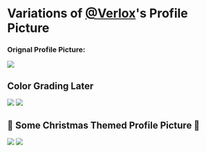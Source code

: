# Variations of <a href="https://github.com/verlox"> @Verlox</a>'s Profile Picture
### Orignal Profile Picture: 
![](https://github.com/PndaBoi/verlox-cat-pfp/blob/main/1e24df8d7beae6ba0681de66df8599d8.png?raw=true)


## Color Grading Later

![](https://github.com/PndaBoi/verlox-cat-pfp/blob/main/fb943c9d7abf017306ff7347ecca210f.png?raw=true)
![](https://github.com/PndaBoi/verlox-cat-pfp/blob/main/1e24df8d7beae6ba0681de66df8599d8%20(2).png?raw=true)

## 🎄 Some Christmas Themed Profile Picture 🎄

![](https://github.com/PndaBoi/verlox-cat-pfp/blob/main/christmas%20cat.png?raw=true)
![](https://github.com/PndaBoi/verlox-cat-pfp/blob/main/143147bba6d6aa797b9460ef704dc46b%20(2).png?raw=true)
